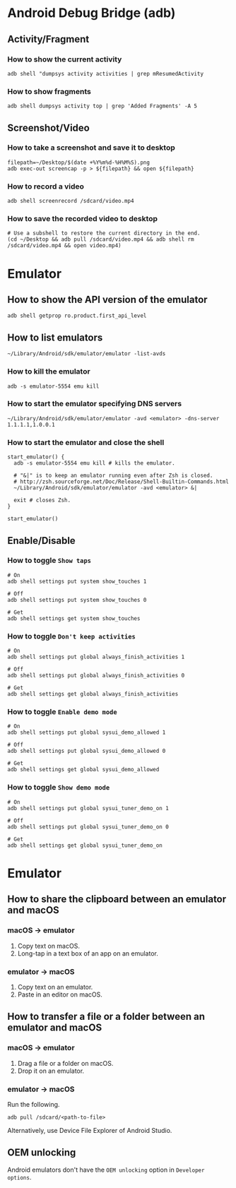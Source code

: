 # Android Debug Bridge (adb)
## Activity/Fragment
### How to show the current activity
```shell
adb shell "dumpsys activity activities | grep mResumedActivity
```

### How to show fragments
```shell
adb shell dumpsys activity top | grep 'Added Fragments' -A 5
```

## Screenshot/Video
### How to take a screenshot and save it to desktop
```shell
filepath=~/Desktop/$(date +%Y%m%d-%H%M%S).png
adb exec-out screencap -p > ${filepath} && open ${filepath}
```

### How to record a video
```shell
adb shell screenrecord /sdcard/video.mp4
```

### How to save the recorded video to desktop
```shell
# Use a subshell to restore the current directory in the end.
(cd ~/Desktop && adb pull /sdcard/video.mp4 && adb shell rm /sdcard/video.mp4 && open video.mp4)
```

# Emulator
## How to show the API version of the emulator
```shell
adb shell getprop ro.product.first_api_level
```

## How to list emulators
```shell
~/Library/Android/sdk/emulator/emulator -list-avds
```

### How to kill the emulator
```shell
adb -s emulator-5554 emu kill
```

### How to start the emulator specifying DNS servers
```shell
~/Library/Android/sdk/emulator/emulator -avd <emulator> -dns-server 1.1.1.1,1.0.0.1
```

### How to start the emulator and close the shell
```shell
start_emulator() {
  adb -s emulator-5554 emu kill # kills the emulator.

  # "&|" is to keep an emulator running even after Zsh is closed.
  # http://zsh.sourceforge.net/Doc/Release/Shell-Builtin-Commands.html
  ~/Library/Android/sdk/emulator/emulator -avd <emulator> &|

  exit # closes Zsh.
}

start_emulator()
```

## Enable/Disable
### How to toggle `Show taps`
```shell
# On
adb shell settings put system show_touches 1

# Off
adb shell settings put system show_touches 0

# Get
adb shell settings get system show_touches
```

### How to toggle `Don't keep activities`
```shell
# On
adb shell settings put global always_finish_activities 1

# Off
adb shell settings put global always_finish_activities 0

# Get
adb shell settings get global always_finish_activities
```

### How to toggle `Enable demo mode`
```shell
# On
adb shell settings put global sysui_demo_allowed 1

# Off
adb shell settings put global sysui_demo_allowed 0

# Get
adb shell settings get global sysui_demo_allowed
```

### How to toggle `Show demo mode`
```shell
# On
adb shell settings put global sysui_tuner_demo_on 1

# Off
adb shell settings put global sysui_tuner_demo_on 0

# Get
adb shell settings get global sysui_tuner_demo_on
```

# Emulator
## How to share the clipboard between an emulator and macOS
### macOS -> emulator
1. Copy text on macOS.
2. Long-tap in a text box of an app on an emulator.

### emulator -> macOS
1. Copy text on an emulator.
2. Paste in an editor on macOS.

## How to transfer a file or a folder between an emulator and macOS
### macOS -> emulator
1. Drag a file or a folder on macOS.
2. Drop it on an emulator.

### emulator -> macOS
Run the following.
```shell
adb pull /sdcard/<path-to-file>
```
Alternatively, use Device File Explorer of Android Studio.

## OEM unlocking
Android emulators don't have the `OEM unlocking` option in `Developer options`.

